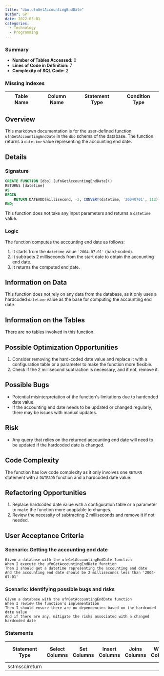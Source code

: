 ```yaml
---
title: "dbo.ufnGetAccountingEndDate"
author: GPT
date: 2022-05-01
categories:
  - Technology
  - Programming
---
```


### Summary


- **Number of Tables Accessed:** 0
- **Lines of Code in Definition:** 7
- **Complexity of SQL Code:** 2

### Missing Indexes

| Table Name | Column Name | Statement Type | Condition Type |
|---|---|---|---|

## Overview

This markdown documentation is for the user-defined function `ufnGetAccountingEndDate` in the `dbo` schema of the database. The function returns a `datetime` value representing the accounting end date.

## Details

### Signature

```sql
CREATE FUNCTION [dbo].[ufnGetAccountingEndDate]()
RETURNS [datetime]
AS
BEGIN
    RETURN DATEADD(millisecond, -2, CONVERT(datetime, '20040701', 112));
END;
```
This function does not take any input parameters and returns a `datetime` value.

### Logic

The function computes the accounting end date as follows:

1. It starts from the `datetime` value `'2004-07-01'` (hard-coded).
2. It subtracts 2 milliseconds from the start date to obtain the accounting end date.
3. It returns the computed end date.

## Information on Data

This function does not rely on any data from the database, as it only uses a hardcoded `datetime` value as the base for computing the accounting end date.

## Information on the Tables

There are no tables involved in this function.

## Possible Optimization Opportunities

1. Consider removing the hard-coded date value and replace it with a configuration table or a parameter to make the function more flexible.
2. Check if the 2 millisecond subtraction is necessary, and if not, remove it.

## Possible Bugs

- Potential misinterpretation of the function's limitations due to hardcoded date value.
- If the accounting end date needs to be updated or changed regularly, there may be issues with manual updates.

## Risk

- Any query that relies on the returned accounting end date will need to be updated if the hardcoded date is changed.

## Code Complexity

The function has low code complexity as it only involves one `RETURN` statement with a `DATEADD` function and a hardcoded date value.

## Refactoring Opportunities

1. Replace hardcoded date value with a configuration table or a parameter to make the function more adaptable to changes.
2. Review the necessity of subtracting 2 milliseconds and remove it if not needed.

## User Acceptance Criteria

### Scenario: Getting the accounting end date

```Gherkin
Given a database with the ufnGetAccountingEndDate function
When I execute the ufnGetAccountingEndDate function
Then I should get a datetime representing the accounting end date
And the accounting end date should be 2 milliseconds less than '2004-07-01'
```

### Scenario: Identifying possible bugs and risks

```Gherkin
Given a database with the ufnGetAccountingEndDate function
When I review the function's implementation
Then I should ensure there are no dependencies based on the hardcoded date value
And if there are any, mitigate the risks associated with a changed hardcoded date
```

### Statements

| Statement Type | Select Columns | Set Columns | Insert Columns | Joins Columns | Where Columns | Order By Columns | Group By Columns | Having Columns | Table Name |
|---|---|---|---|---|---|---|---|---|---|
| sstmssqlreturn |  |  |  |  |  |  |  |  |  |